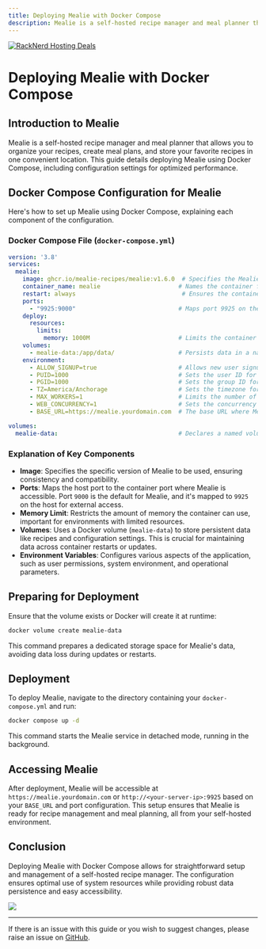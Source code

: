 ```yaml
---
title: Deploying Mealie with Docker Compose
description: Mealie is a self-hosted recipe manager and meal planner that allows you to organize your recipes, create meal plans, and store yo>Mealie is a self-hosted recipe manager and meal planner that allows you to organize your recipes, create meal plans, and store yo>Mealie is a self-hosted recipe manager and meal planner that allows you to organize your recipes, create meal plans, and store yo>
---
```

<a href="https://my.racknerd.com/aff.php?aff=5792&ref=techdox.nz" target="_blank">
    <img src="https://racknerd.com/banners/728x90.gif" alt="RackNerd Hosting Deals">
</a>

# Deploying Mealie with Docker Compose

## Introduction to Mealie

Mealie is a self-hosted recipe manager and meal planner that allows you to organize your recipes, create meal plans, and store your favorite recipes in one convenient location. This guide details deploying Mealie using Docker Compose, including configuration settings for optimized performance.

## Docker Compose Configuration for Mealie

Here's how to set up Mealie using Docker Compose, explaining each component of the configuration.

### Docker Compose File (`docker-compose.yml`)

```yaml
version: '3.8'
services:
  mealie:
    image: ghcr.io/mealie-recipes/mealie:v1.6.0  # Specifies the Mealie Docker image and version.
    container_name: mealie                      # Names the container for easier management.
    restart: always                              # Ensures the container restarts automatically unless stopped.
    ports:
      - "9925:9000"                             # Maps port 9925 on the host to port 9000 in the container.
    deploy:
      resources:
        limits:
          memory: 1000M                         # Limits the container to use a maximum of 1000M of memory.
    volumes:
      - mealie-data:/app/data/                  # Persists data in a named volume.
    environment:
      - ALLOW_SIGNUP=true                       # Allows new user signups on the Mealie instance.
      - PUID=1000                               # Sets the user ID for the container.
      - PGID=1000                               # Sets the group ID for the container.
      - TZ=America/Anchorage                    # Sets the timezone for the container.
      - MAX_WORKERS=1                           # Limits the number of workers to 1.
      - WEB_CONCURRENCY=1                       # Sets the concurrency level for web workers.
      - BASE_URL=https://mealie.yourdomain.com  # The base URL where Mealie is accessed.

volumes:
  mealie-data:                                  # Declares a named volume for persisting application data.
```

### Explanation of Key Components

- **Image**: Specifies the specific version of Mealie to be used, ensuring consistency and compatibility.
- **Ports**: Maps the host port to the container port where Mealie is accessible. Port `9000` is the default for Mealie, and it's mapped to `9925` on the host for external access.
- **Memory Limit**: Restricts the amount of memory the container can use, important for environments with limited resources.
- **Volumes**: Uses a Docker volume (`mealie-data`) to store persistent data like recipes and configuration settings. This is crucial for maintaining data across container restarts or updates.
- **Environment Variables**: Configures various aspects of the application, such as user permissions, system environment, and operational parameters.

## Preparing for Deployment

Ensure that the volume exists or Docker will create it at runtime:

```bash
docker volume create mealie-data
```

This command prepares a dedicated storage space for Mealie's data, avoiding data loss during updates or restarts.

## Deployment

To deploy Mealie, navigate to the directory containing your `docker-compose.yml` and run:

```bash
docker compose up -d
```

This command starts the Mealie service in detached mode, running in the background.

## Accessing Mealie

After deployment, Mealie will be accessible at `https://mealie.yourdomain.com` or `http://<your-server-ip>:9925` based on your `BASE_URL` and port configuration. This setup ensures that Mealie is ready for recipe management and meal planning, all from your self-hosted environment.

## Conclusion

Deploying Mealie with Docker Compose allows for straightforward setup and management of a self-hosted recipe manager. The configuration ensures optimal use of system resources while providing robust data persistence and easy accessibility.

<a href="https://www.buymeacoffee.com/techdox"><img src="https://img.buymeacoffee.com/button-api/?text=Buy me a cup of tea&emoji=🍵&slug=techdox&button_colour=FFDD00&font_colour=000000&font_family=Cookie&outline_colour=000000&coffee_colour=ffffff" /></a>


---

If there is an issue with this guide or you wish to suggest changes, please raise an issue on [GitHub](https://github.com/Techdox/techdox-docs).

